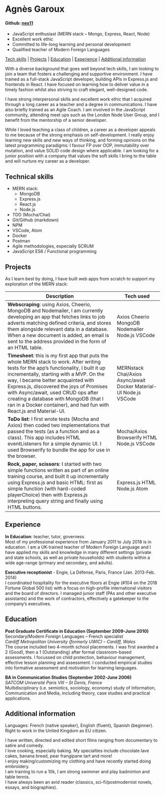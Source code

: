 # **Agnès Garoux**
#### Github: [nes11](https://github.com/nes11)

-	JavaScript enthusiast (MERN stack – Mongo, Express, React, Node)
-	Excellent work ethic
-	Committed to life-long learning and personal development
-	Qualified teacher of Modern Foreign Languages 


[Tech skills](#technical-skills) | [Projects](#projects) | [Education](#education) | [Experience](#experience) | [Additional information](#additional-information) 

With a diverse background that goes well beyond tech skills, I am looking to join a team that fosters a challenging and supportive environment. I have trained as a full-stack JavaScript developer, building APIs in Express.js and frontends in React. I have focused on learning how to deliver value in a timely fashion whilst also striving to craft elegant, well-designed code.  

I have strong interpersonal skills and excellent work ethic that I acquired through a long career as a teacher and a degree in communications. I have also briefly trained as an Agile Coach. I am involved in the JavaScript community, attending meet ups such as the London Node User Group, and I benefit from the mentorship of a senior developer.  

While I loved teaching a class of children, a career as a developer appeals to me because of the strong emphasis on self-development. I really enjoy learning new skills and new ways of thinking, and forming opinions on the latest programming paradigms: I favour FP over OOP, immutability over mutation, and value SOLID code design where applicable. 
I am looking for a junior position with a company that values the soft skills I bring to the table and will nurture my career as a developer.


## **Technical skills**  
+ MERN stack: 
  * MongoDB 
  * Express.js
  * React.js
  * Node.js
+ TDD (Mocha/Chai)
+ Git/Github (markdown)
+ NPM
+ VSCode, Atom
+ Docker 
+ Postman
+ Agile methodologies, especially SCRUM
+ JavaScript ES6 / Functional programming






## **Projects**  
As I learn best by doing, I have built web apps from scratch to support my exploration of the MERN stack: 
 
|  Description | Tech used  |
|---|---|
|**Webscraping**: using Axios, Cheerio, MongoDB and Nodemailer, I am currently developing an app that fetches links to job adverts matching defined criteria, and stores them alongside relevant data in a database. When a new document is added, an email is sent to the address provided in the form of an HTML table.  |  Axios Cheerio MongoDB Nodemailer Node.js VSCode |
|**Timesheet**: this is my first app that puts the whole MERN stack to work. After writing tests for the app’s functionality, I built it up incrementally, starting with a MVP. On the way, I became better acquainted with Express.js, discovered the joys of Promises with Async/await, used CRUD ops after creating a database with MongoDB (that I ran in a Docker container), and had fun with React.js and Material-UI.  | MERNstack Chai/Axios Async/await Docker Material-UI Node.js VSCode  |
|**ToDo list**: I first wrote tests (Mocha and Axios) then coded two implementations that passed the tests (as a function and as a class). This app includes HTML eventListeners for a simple dynamic UI. I used Browserify to bundle the app for use in the browser.   | Mocha/Axios Browserify HTML Node.js VSCode  |
|**Rock, paper, scissors**: I started with two simple functions written as part of an online training course, and built it up incrementally using Express.js and basic HTML: first as simple function (with hard-coded playerChoice) then with Express.js interpreting query string and finally using HTML buttons.   | Express.js HTML Node.js Atom  |

## **Experience** 
**In Education**: teacher, tutor, governess  
Most of my professional experience from January 2011 to July 2018 is in education. I am a UK-trained teacher of Modern Foreign Language and I have applied my skills and knowledge in many different settings (private and state schools, as well as private households) with students within a wide age-range (primary and secondary, and adults). 

**Executive receptionist** - Engie, La Défense, Paris, France (Jan. 2013-Feb. 2014)  
I coordinated hospitality for the executive floors at Engie (#104 on the 2018 Fortune Global 500 list) with a focus on high-profile international visitors and the board of directors. I managed junior staff (PAs and other executive assistants) and the work of contractors, effectively a gatekeeper to the company’s executives.

## **Education**  
**Post Graduate Certificate in Education (September 2009-June 2010)**  
Secondary/Modern Foreign Languages – French specialist  
_Cardiff Metropolitan University (formerly UWIC) – Cardiff, Wales_  
The course included two 4-month school placements. I was first awarded a 2 (Good), then a 1 (Outstanding) after formal classroom-based assessments. I focussed on child protection, behaviour management, effective lesson planning and assessment. I conducted empirical studies into formative assessment and motivation for learning languages.  

**BA in Communication Studies (September 2002-June 2006)**  
_SATCOM Université Paris VIII – St Denis, France_  
Multidisciplinary (i.e. semiotics, sociology, economy) study of Information, Communication and Media, including theory, case studies and practical applications. 

## **Additional information**
Languages: French (native speaker), English (fluent), Spanish (beginner).  
Right to work in the United Kingdom as EU citizen.

I have written, directed and edited short films ranging from documentary to satire and comedy.  
I love cooking, especially baking. My specialties include chocolate lave cakes, banana bread, pear frangipane tart and more!  
I enjoy making/customizing my clothing and have recently started doing embroidery.  
I am training to run a 10k, I am strong swimmer and play badminton and table tennis.  
I have always been an avid reader (classics, sci-fi/postmodernist novels, essays, and biographies).
